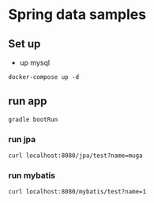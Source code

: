 # Spring data samples


## Set up

- up mysql
```
docker-compose up -d

```

## run app

```
gradle bootRun
```

### run jpa

```
curl localhost:8080/jpa/test?name=muga
```

### run mybatis

```
curl localhost:8080/mybatis/test?name=1
```
